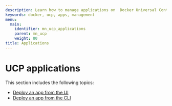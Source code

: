 ```yaml
---
description: Learn how to manage applications on  Docker Universal Control Plane.
keywords: docker, ucp, apps, management
menu:
  main:
    identifier: mn_ucp_applications
    parent: mn_ucp
    weight: 80
title: Applications
---
```


# UCP applications

This section includes the following topics:

* [Deploy an app from the UI](deploy-app-ui.md)
* [Deploy an app from the CLI](deploy-app-cli.md)